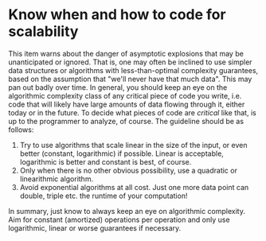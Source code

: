 # Know when and how to code for scalability

This item warns about the danger of asymptotic explosions that may be unanticipated or ignored. That is, one may often be inclined to use simpler data structures or algorithms with less-than-optimal complexity guarantees, based on the assumption that "we'll never have that much data". This may pan out badly over time. In general, you should keep an eye on the algorithmic complexity class of any critical piece of code you write, i.e. code that will likely have large amounts of data flowing through it, either today or in the future. To decide what pieces of code are *critical* like that, is up to the programmer to analyze, of course. The guideline should be as follows:

1. Try to use algorithms that scale linear in the size of the input, or even better (constant, logarithmic) if possible. Linear is acceptable, logarithmic is better and constant is best, of course.
2. Only when there is no other obvious possibility, use a quadratic or linearithmic algorithm.
3. Avoid exponential algorithms at all cost. Just one more data point can double, triple etc. the runtime of your computation!

In summary, just know to always keep an eye on algorithmic complexity. Aim for constant (amortized) operations per operation and only use logarithmic, linear or worse guarantees if necessary.
